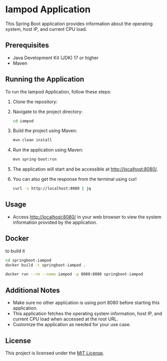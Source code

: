 # Iampod Application

This Spring Boot application provides information about the operating system, host IP, and current CPU load.

## Prerequisites
- Java Development Kit (JDK) 17 or higher
- Maven

## Running the Application
To run the Iampod Application, follow these steps:

1. Clone the repository:

2. Navigate to the project directory:
   ```sh
   cd iampod
   ```

3. Build the project using Maven:
   ```sh
   mvn clean install
   ```

4. Run the application using Maven:
   ```sh
   mvn spring-boot:run
   ```

5. The application will start and be accessible at [http://localhost:8080/](http://localhost:8080/).

6. You can also get the response from the terminal using curl 
   ```bash
   curl -s http://localhost:8080 | jq
   ```

## Usage
- Access [http://localhost:8080/](http://localhost:8080/) in your web browser to view the system information provided by the application.
## Docker 

to build it 
```bash
cd springboot-iampod
docker build -t springboot-iampod .
```
```bash
docker run --rm --name iampod -p 8080:8080 springboot-iampod 
```
## Additional Notes
- Make sure no other application is using port 8080 before starting this application.
- This application fetches the operating system information, host IP, and current CPU load when accessed at the root URL.
- Customize the application as needed for your use case.

## License
This project is licensed under the [MIT License](https://opensource.org/licenses/MIT).